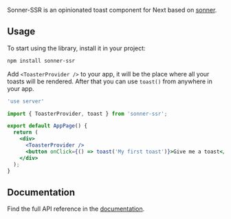 Sonner-SSR is an opinionated toast component for Next based on [sonner](https://sonner.emilkowal.ski/).

## Usage

To start using the library, install it in your project:

```bash
npm install sonner-ssr
```

Add `<ToasterProvider />` to your app, it will be the place where all your toasts will be rendered.
After that you can use `toast()` from anywhere in your app.

```jsx
'use server'

import { ToasterProvider, toast } from 'sonner-ssr';

export default AppPage() {
  return (
    <div>
      <ToasterProvider />
      <button onClick={() => toast('My first toast')}>Give me a toast</button>
    </div>
  );
}
```

## Documentation

Find the full API reference in the [documentation](https://sonner.emilkowal.ski/getting-started).
